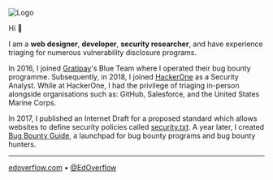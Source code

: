 ![Logo](https://user-images.githubusercontent.com/18099289/150371311-6dcc3899-d47f-45b4-b450-73f8ef6c9810.png)

Hi 👋

I am a **web designer**, **developer**, **security researcher**, and have experience triaging for numerous vulnerability disclosure programs.

In 2016, I joined [Gratipay](https://gratipay.com/)'s Blue Team where I operated their bug bounty programme. Subsequently, in 2018, I joined [HackerOne](https://www.hackerone.com/) as a Security Analyst. While at HackerOne, I had the privilege of triaging in-person alongside organisations such as: GitHub, Salesforce, and the United States Marine Corps.

In 2017, I published an Internet Draft for a proposed standard which allows websites to define security policies called [security.txt](https://tools.ietf.org/html/draft-foudil-securitytxt). A year later, I created [Bug Bounty Guide](https://bugbountyguide.com/), a launchpad for bug bounty programs and bug bounty hunters.

---

[edoverflow.com](https://edoverflow.com) • [@EdOverflow](https://twitter.com/EdOverflow)
